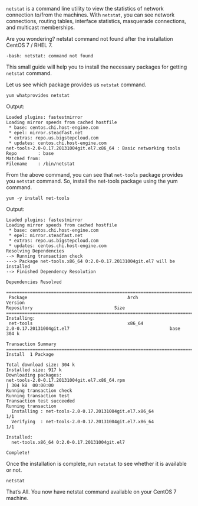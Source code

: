 `netstat` is a command line utility to view the statistics of network connection to/from the machines. 
With `netstat`, you can see network connections, routing tables, interface statistics, masquerade connections, and multicast memberships.

Are you wondering? netstat command not found after the installation CentOS 7 / RHEL 7.

    -bash: netstat: command not found

This small guide will help you to install the necessary packages for getting `netstat` command.

Let us see which package provides us `netstat` command.

    yum whatprovides netstat
    
Output:

    Loaded plugins: fastestmirror
    Loading mirror speeds from cached hostfile
     * base: centos.chi.host-engine.com
     * epel: mirror.steadfast.net
     * extras: repo.us.bigstepcloud.com
     * updates: centos.chi.host-engine.com
    net-tools-2.0-0.17.20131004git.el7.x86_64 : Basic networking tools
    Repo        : base
    Matched from:
    Filename    : /bin/netstat
    
From the above command, you can see that `net-tools` package provides you `netstat` command. So, install the net-tools package using the yum command.

    yum -y install net-tools
   
Output:

    Loaded plugins: fastestmirror
    Loading mirror speeds from cached hostfile
     * base: centos.chi.host-engine.com
     * epel: mirror.steadfast.net
     * extras: repo.us.bigstepcloud.com
     * updates: centos.chi.host-engine.com
    Resolving Dependencies
    --> Running transaction check
    ---> Package net-tools.x86_64 0:2.0-0.17.20131004git.el7 will be installed
    --> Finished Dependency Resolution

    Dependencies Resolved

    ====================================================================================================================================================================================================
     Package                                      Arch                                      Version                                                       Repository                               Size
    ====================================================================================================================================================================================================
    Installing:
     net-tools                                    x86_64                                    2.0-0.17.20131004git.el7                                      base                                    304 k

    Transaction Summary
    ====================================================================================================================================================================================================
    Install  1 Package

    Total download size: 304 k
    Installed size: 917 k
    Downloading packages:
    net-tools-2.0-0.17.20131004git.el7.x86_64.rpm                                                                                                                                | 304 kB  00:00:00     
    Running transaction check
    Running transaction test
    Transaction test succeeded
    Running transaction
      Installing : net-tools-2.0-0.17.20131004git.el7.x86_64                                                                                                                                        1/1 
      Verifying  : net-tools-2.0-0.17.20131004git.el7.x86_64                                                                                                                                        1/1 

    Installed:
      net-tools.x86_64 0:2.0-0.17.20131004git.el7                                                                                                                                                       

    Complete!

Once the installation is complete, run `netstat` to see whether it is available or not.

    netstat
    

That’s All. You now have netstat command available on your CentOS 7 machine.
